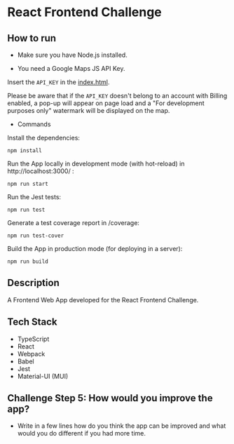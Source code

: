 # React Frontend Challenge

## How to run

- Make sure you have Node.js installed.

- You need a Google Maps JS API Key.

Insert the `API_KEY` in the [index.html](https://github.com/W01fw00d/frontend-challenge/blob/main/index.html).

Please be aware that if the `API_KEY` doesn't belong to an account with Billing enabled, a pop-up will appear on page load and a "For development purposes only" watermark will be displayed on the map.

- Commands

Install the dependencies:

```
npm install
```

Run the App locally in development mode (with hot-reload) in http://localhost:3000/ :

```
npm run start
```

Run the Jest tests:

```
npm run test
```

Generate a test coverage report in /coverage:

```
npm run test-cover
```

Build the App in production mode (for deploying in a server):

```
npm run build
```

## Description

A Frontend Web App developed for the React Frontend Challenge.

## Tech Stack

- TypeScript
- React
- Webpack
- Babel
- Jest
- Material-UI (MUI)

## Challenge Step 5: How would you improve the app?

- Write in a few lines how do you think the app can be improved and what would you do different if you had more time.
